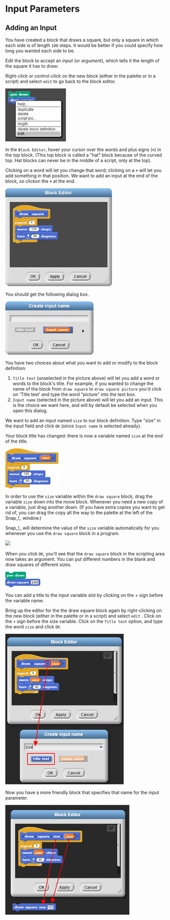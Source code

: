 # Input Parameters

## Adding an Input 

You have created a block that draws a square, but only a square in which each side is of length `100` steps. It would be better if you could specify how long you wanted each side to be.

Edit the block to accept an _input_ \(or _argument_\), which tells it the length of the square it has to draw:

Right-click or control-click on the new block \(either in the palette or in a script\) and select `edit` to go back to the block editor.

![](../.gitbook/assets/image%20%28173%29.png)

In the `Block Editor`, hover your cursor over the words and plus signs \(**`+`**\) in the top block. \(This top block is called a "hat" block because of the curved top. Hat blocks can never be in the middle of a script, only at the top\).

Clicking on a word will let you change that word; clicking on a **`+`** will let you add something in that position. We want to add an input at the end of the block, so clickon the **`+`** at the end.

![](../.gitbook/assets/image%20%28272%29.png)

You should get the following dialog box.

![](../.gitbook/assets/image%20%28197%29.png)

You have two choices about what you want to add or modify to the block definition:

1. `Title text` \(unselected in the picture above\) will let you add a word or words to the block's title. For example, if you wanted to change the name of the block from `draw square` to `draw square picture` you'd click on 'Title text' and type the word "picture" into the text box.
2. `Input name` \(selected in the picture above\) will let you add an input. This is the choice we want here, and will by default be selected when you open this dialog.

We want to add an input named `size` to our block definition. Type "size" in the input field and click `OK` \(since `Input name` is selected already\).

Your block title has changed: there is now a variable named `size` at the end of the title.

![](../.gitbook/assets/image%20%28180%29.png)

In order to use the `size` variable within the `draw square` block, drag the variable `size` down into the move block. Whenever you need a new copy of a variable, just drag another down. \(If you have extra copies you want to get rid of, you can drag the copy all the way to the palette at the left of the Snap_!_ window.\)  
  
Snap_!_ will determine the value of the `size` variable automatically for you whenever you use the `draw square` block in a program.

![](https://beautyjoy.github.io/bjc-r/img/building-blocks/draw-square-size-pull-argument.gif)

When you click `OK`, you'll see that the `draw square` block in the scripting area now takes an argument. You can put different numbers in the blank and draw squares of different sizes.

![](../.gitbook/assets/image%20%2873%29.png)

You can add a title to the input variable slot by clicking on the + sign before the variable name.

Bring up the editor for the the draw square block again by right-clicking on the new block \(either in the palette or in a script\) and select `edit` .  Click on the `+` sign before the size variable. Click on the `Title text` option, and type the word `size` and click `OK`.

![](../.gitbook/assets/image%20%28318%29.png)

Now you have a more friendly block that specifies that name for the input parameter.

![](../.gitbook/assets/image%20%28322%29.png)

